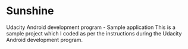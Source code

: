 # Sunshine
Udacity Android development program - Sample application
This is a sample project which I coded as per the instructions during the Udacity Android development program.
